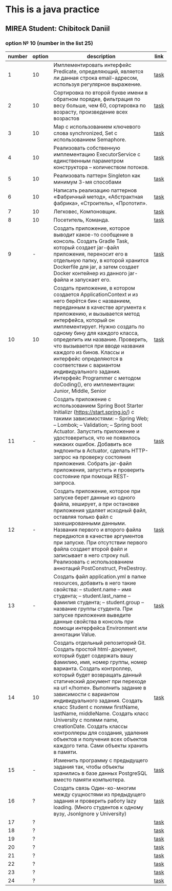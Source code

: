 # This is a java practice

## MIREA Student: Chibitock Daniil

### option № 10 (number in the list 25)

| number | option | description                                                                                                                                                                                                                                                                                                                                                                                                                                                                                                                                                                   | link                                                    |
|--------|--------|-------------------------------------------------------------------------------------------------------------------------------------------------------------------------------------------------------------------------------------------------------------------------------------------------------------------------------------------------------------------------------------------------------------------------------------------------------------------------------------------------------------------------------------------------------------------------------|---------------------------------------------------------|
| 1      | 10     | Имплементировать интерфейс Predicate, определяющий, является ли данная строка email-адресом, используя регулярное выражение.                                                                                                                                                                                                                                                                                                                                                                                                                                                  | [task](./src/main/java/com/company/practics/practic_1)  |
| 2      | 10     | Сортировка по второй букве имени в обратном порядке, фильтрация по весу больше, чем 60, сортировка по возрасту, произведение всех возрастов                                                                                                                                                                                                                                                                                                                                                                                                                                   | [task](./src/main/java/com/company/practics/practic_2)  |
| 3      | 10     | Map с использованием ключевого слова synchronized, Set с использованием Semaphore.                                                                                                                                                                                                                                                                                                                                                                                                                                                                                            | [task](./src/main/java/com/company/practics/practic_3)  |
| 4      | 10     | Реализовать собственную имплементацию ExecutorService с единственным параметром конструктора – количеством потоков.                                                                                                                                                                                                                                                                                                                                                                                                                                                           | [task](./src/main/java/com/company/practics/practic_4)  |
| 5      | 10     | Реализовать паттерн Singleton как минимум 3-мя способами                                                                                                                                                                                                                                                                                                                                                                                                                                                                                                                      | [task](./src/main/java/com/company/practics/practic_5)  |
| 6      | 10     | Написать реализацию паттернов «Фабричный метод», «Абстрактная фабрика», «Строитель», «Прототип».                                                                                                                                                                                                                                                                                                                                                                                                                                                                              | [task](./src/main/java/com/company/practics/practic_6)  |
| 7      | 10     | Легковес, Компоновщик.                                                                                                                                                                                                                                                                                                                                                                                                                                                                                                                                                        | [task](./src/main/java/com/company/practics/practic_7)  |
| 8      | 10     | Посетитель, Команда.                                                                                                                                                                                                                                                                                                                                                                                                                                                                                                                                                          | [task](./src/main/java/com/company/practics/practic_8)  |
| 9      | -      | Создать приложение, которое выводит какое-то сообщение в консоль. Создать Gradle Task, который создает jar-файл приложения, переносит его в отдельную папку, в которой хранится Dockerfile для jar, а затем создает Docker контейнер из данного jar-файла и запускает его.                                                                                                                                                                                                                                                                                                    | [task](https://github.com/S0IG0/practic_9)              |
| 10     | 10     | Создать приложение, в котором создается ApplicationContext и из него берётся бин с названием, переданным в качестве аргумента к приложению, и вызывается метод интерфейса, который он имплементирует. Нужно создать по одному бину для каждого класса, определить им название. Проверить, что вызывается при вводе названия каждого из бинов. Классы и интерфейс определяются в соответствии с вариантом индивидуального задания. Интерфейс Programmer с методом doCoding(), его имплементации:  Junior, Middle, Senior                                                       | [task](./src/main/java/com/company/practics/practic_10) |
| 11     | -      | Создать приложение с использованием Spring Boot Starter Initializr (https://start.spring.io/) с такими зависимостями: – Spring Web; – Lombok; – Validation; – Spring boot Actuator. Запустить приложение и удостовериться, что не появилось никаких ошибок. Добавить все эндпоинты в Actuator, сделать HTTP-запрос на проверку состояния приложения. Собрать jar-файл приложения, запустить и проверить состояние при помощи REST-запроса.                                                                                                                                    | [task](https://github.com/S0IG0/practic_11 )            |
| 12     | -      | Создать приложение, которое при запуске берет данные из одного файла, хеширует, а при остановке приложения удаляет исходный файл, оставляя только файл с захешированными данными. Названия первого и второго файла передаются в качестве аргументов при запуске. При отсутствии первого файла создает второй файл и записывает в него строку null. Реализовать с использованием аннотаций PostConstruct, PreDestroy.                                                                                                                                                          | [task](./src/main/java/com/company/practics/practic_12) |
| 13     | -      | Создать файл application.yml в папке resources, добавить в него такие свойства: – student.name – имя студента; – student.last_name – фамилия студента; – student.group – название группы студента. При запуске приложения выведите данные свойства в консоль при помощи интерфейса Environment или аннотации Value.                                                                                                                                                                                                                                                           | [task](./src/main/java/com/company/practics/practic_13) |
| 14     | 10     | Создать отдельный репозиторий Git. Создать простой html-документ, который будет содержать вашу фамилию, имя, номер группы, номер варианта. Создать контроллер, который будет возвращать данный статический документ при переходе на url «/home». Выполнить задание в зависимости с вариантом индивидуального задания. Создать класс Student с полями firstName, lastName, middleName. Создать класс University с полями name, creationDate. Создать классы контроллеры для создания, удаления объектов и получения всех объектов каждого типа. Сами объекты хранить в памяти. | [task](./src/main/java/com/company/practics/practic_14) |
| 15     | -      | Изменить программу с предыдущего задания так, чтобы объекты хранились в базе данных PostgreSQL вместо памяти компьютера.                                                                                                                                                                                                                                                                                                                                                                                                                                                      | [task](./src/main/java/com/company/practics/practic_15) |
| 16     | ?      | Создать связь Один-ко-многим между сущностями из предыдущего задания и проверить работу lazy loading. (Много студентов к одному вузу, JsonIgnore у University)                                                                                                                                                                                                                                                                                                                                                                                                                | [task](./src/main/java/com/company/practics/practic_16) |
| 17     | ?      |                                                                                                                                                                                                                                                                                                                                                                                                                                                                                                                                                                               | [task](./src/main/java/com/company/practics/practic_17) |
| 18     | ?      |                                                                                                                                                                                                                                                                                                                                                                                                                                                                                                                                                                               | [task](./src/main/java/com/company/practics/practic_18) |
| 19     | ?      |                                                                                                                                                                                                                                                                                                                                                                                                                                                                                                                                                                               | [task](./src/main/java/com/company/practics/practic_19) |
| 20     | ?      |                                                                                                                                                                                                                                                                                                                                                                                                                                                                                                                                                                               | [task](./src/main/java/com/company/practics/practic_20) |
| 21     | ?      |                                                                                                                                                                                                                                                                                                                                                                                                                                                                                                                                                                               | [task](./src/main/java/com/company/practics/practic_21) |
| 22     | ?      |                                                                                                                                                                                                                                                                                                                                                                                                                                                                                                                                                                               | [task](./src/main/java/com/company/practics/practic_22) |
| 23     | ?      |                                                                                                                                                                                                                                                                                                                                                                                                                                                                                                                                                                               | [task](./src/main/java/com/company/practics/practic_23) |
| 24     | ?      |                                                                                                                                                                                                                                                                                                                                                                                                                                                                                                                                                                               | [task](./src/main/java/com/company/practics/practic_24) |
